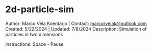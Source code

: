 # 2d-particle-sim

Author: Marco Vela Koentarjo | Contact: marcorvelak@outlook.com
Created: 5/22/2024 | Updated: 7/8/2024
Description: Simulation of particles in two dimensions


Instructions:
Space - Pause